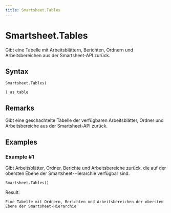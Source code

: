 ```yaml
---
title: Smartsheet.Tables
---
```


# Smartsheet.Tables


Gibt eine Tabelle mit Arbeitsblättern, Berichten, Ordnern und Arbeitsbereichen aus der Smartsheet-API zurück.


## Syntax

```powerquery
Smartsheet.Tables(

) as table
```


## Remarks

Gibt eine geschachtelte Tabelle der verfügbaren Arbeitsblätter, Ordner und Arbeitsbereiche aus der Smartsheet-API zurück.


## Examples

### Example #1 
Gibt Arbeitsblätter, Ordner, Berichte und Arbeitsbereiche zurück, die auf der obersten Ebene der Smartsheet-Hierarchie verfügbar sind.
```powerquery
Smartsheet.Tables()
```

Result: 
```powerquery
Eine Tabelle mit Ordnern, Berichten und Arbeitsbereichen der obersten Ebene der Smartsheet-Hierarchie
```




